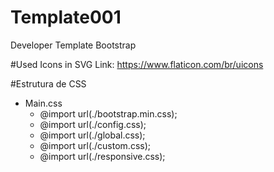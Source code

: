 # Template001
Developer Template Bootstrap

#Used Icons in SVG
Link: https://www.flaticon.com/br/uicons

#Estrutura de CSS
- Main.css
    - @import url(./bootstrap.min.css);
    - @import url(./config.css);
    - @import url(./global.css);
    - @import url(./custom.css);
    - @import url(./responsive.css);
